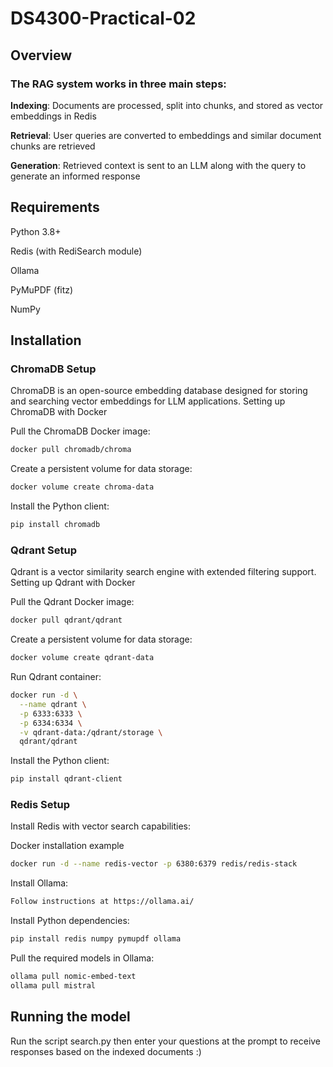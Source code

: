 # DS4300-Practical-02


## Overview
### The RAG system works in three main steps:

<b>Indexing</b>: Documents are processed, split into chunks, and stored as vector embeddings in Redis

<b>Retrieval</b>: User queries are converted to embeddings and similar document chunks are retrieved

<b>Generation</b>: Retrieved context is sent to an LLM along with the query to generate an informed response

## Requirements

Python 3.8+

Redis (with RediSearch module)

Ollama

PyMuPDF (fitz)

NumPy

## Installation

### ChromaDB Setup
ChromaDB is an open-source embedding database designed for storing and searching vector embeddings for LLM applications.
Setting up ChromaDB with Docker

Pull the ChromaDB Docker image:

```bash
docker pull chromadb/chroma
```
Create a persistent volume for data storage:
```bash
docker volume create chroma-data
```
Install the Python client:
```bash 
pip install chromadb
```

### Qdrant Setup
Qdrant is a vector similarity search engine with extended filtering support.
Setting up Qdrant with Docker

Pull the Qdrant Docker image:
```bash
docker pull qdrant/qdrant
```

Create a persistent volume for data storage:
```bash
docker volume create qdrant-data
```

Run Qdrant container:
```bash
docker run -d \
  --name qdrant \
  -p 6333:6333 \
  -p 6334:6334 \
  -v qdrant-data:/qdrant/storage \
  qdrant/qdrant
```
Install the Python client:
```bash
pip install qdrant-client
```

### Redis Setup
Install Redis with vector search capabilities:

Docker installation example
```bash
docker run -d --name redis-vector -p 6380:6379 redis/redis-stack
```

Install Ollama:

```bash
Follow instructions at https://ollama.ai/
```

Install Python dependencies:

```bash
pip install redis numpy pymupdf ollama
```

Pull the required models in Ollama:

```bash
ollama pull nomic-embed-text
ollama pull mistral
```
## Running the model

Run the script search.py then enter your questions at the prompt to receive responses based on the indexed documents :)

